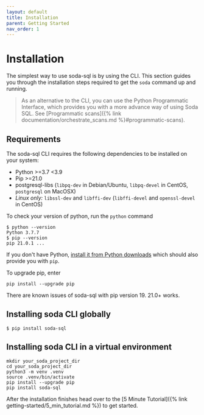 ```yaml
---
layout: default
title: Installation
parent: Getting Started
nav_order: 1
---
```


# Installation

The simplest way to use soda-sql is by using the CLI. This section guides you through
the installation steps required to get the `soda` command up and running.

> As an alternative to the CLI, you can use the Python Programmatic Interface, which
> provides you with a more advance way of using Soda SQL.
> See [Programmatic scans]({% link documentation/orchestrate_scans.md %}#programmatic-scans).

## Requirements

The soda-sql CLI requires the following dependencies to be installed on your system:
- Python >=3.7 <3.9
- Pip >=21.0
- postgresql-libs (`libpq-dev` in Debian/Ubuntu, `libpq-devel` in CentOS, `postgresql` on MacOSX)
- _Linux only:_ `libssl-dev` and `libffi-dev` (`libffi-devel` and `openssl-devel` in CentOS)

To check your version of python, run the `python` command
```
$ python --version
Python 3.7.7
$ pip --version
pip 21.0.1 ...
```

If you don't have Python, [install it from Python downloads](https://www.python.org/downloads/) which should also
provide you with `pip`.

To upgrade pip, enter 
```
pip install --upgrade pip
```
There are known issues of soda-sql with pip version 19.  21.0+ works.


## Installing soda CLI globally

```
$ pip install soda-sql
```

## Installing soda CLI in a virtual environment

```
mkdir your_soda_project_dir
cd your_soda_project_dir
python3 -m venv .venv
source .venv/bin/activate
pip install --upgrade pip
pip install soda-sql
```

After the installation finishes head over to the [5 Minute Tutorial]({% link getting-started/5_min_tutorial.md %}) to get started.
